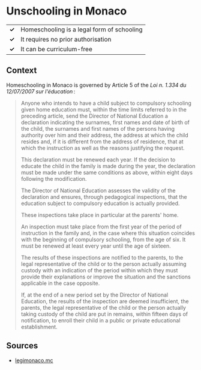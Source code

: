 # Unschooling in Monaco
| | |
|-|-|
| __✓__ | Homeschooling is a legal form of schooling |
| __✓__ | It requires no prior authorisation |
| __✓__ | It can be curriculum-free |


## Context

Homeschooling in Monaco is governed by Article 5 of the _Loi n. 1.334 du 12/07/2007 sur l'éducation_ :

> Anyone who intends to have a child subject to compulsory schooling given home education must,
> within the time limits referred to in the preceding article,
> send the Director of National Education a declaration indicating the surnames,
> first names and date of birth of the child,
> the surnames and first names of the persons having authority over him and their address,
> the address at which the child resides and,
> if it is different from the address of residence,
> that at which the instruction as well as the reasons justifying the request.
>
> This declaration must be renewed each year.
> If the decision to educate the child in the family is made during the year,
> the declaration must be made under the same conditions as above,
> within eight days following the modification.
>
> The Director of National Education assesses the validity of the declaration and ensures,
> through pedagogical inspections,
> that the education subject to compulsory education is actually provided.
>
> These inspections take place in particular at the parents' home.
>
> An inspection must take place from the first year of the period of instruction in the family and,
> in the case where this situation coincides with the beginning of compulsory schooling,
> from the age of six.
> It must be renewed at least every year until the age of sixteen.
>
> The results of these inspections are notified to the parents,
> to the legal representative of the child or to the person actually assuming custody with an indication
> of the period within which they must provide their explanations or improve the situation
> and the sanctions applicable in the case opposite.
>
> If,
> at the end of a new period set by the Director of National Education,
> the results of the inspection are deemed insufficient, the parents,
> the legal representative of the child or the person actually taking custody of the child are put in remains,
> within fifteen days of notification, to enroll their child in a public or private educational establishment.

## Sources

* [legimonaco.mc](https://www.legimonaco.mc/305/legismclois.nsf/db3b0488a44ebcf9c12574c7002a8e84/2146a055414cc749c125773f003d7302!OpenDocument&Highlight=0,1.334)
